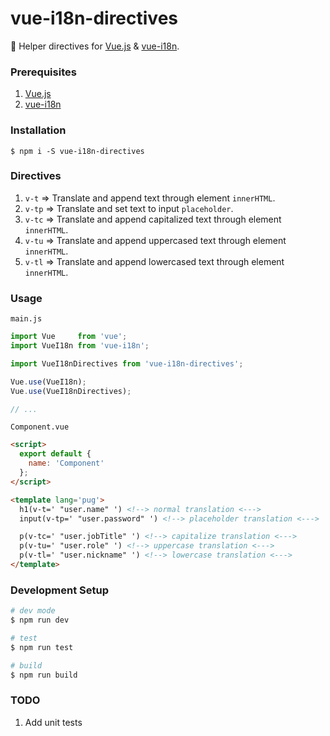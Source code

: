 # vue-i18n-directives

:flags:  Helper directives for [Vue.js](https://vuejs.org/) & [vue-i18n](https://github.com/kazupon/vue-i18n).


### Prerequisites
1. [Vue.js](https://github.com/vuejs/vue)
2. [vue-i18n](https://github.com/kazupon/vue-i18n)

### Installation
`$ npm i -S vue-i18n-directives`

### Directives
1. `v-t` => Translate and append text through element `innerHTML`.
2. `v-tp` => Translate and set text to input `placeholder`.
3. `v-tc` => Translate and append capitalized text through element `innerHTML`.
4. `v-tu` => Translate and append uppercased text through element `innerHTML`.
5. `v-tl` => Translate and append lowercased text through element `innerHTML`.

### Usage
`main.js`
```javascript
import Vue     from 'vue';
import VueI18n from 'vue-i18n';

import VueI18nDirectives from 'vue-i18n-directives';

Vue.use(VueI18n);
Vue.use(VueI18nDirectives);

// ...
```

`Component.vue`
```html
<script>
  export default {
    name: 'Component'
  };
</script>

<template lang='pug'>
  h1(v-t=' "user.name" ') <!--> normal translation <--->
  input(v-tp=' "user.password" ') <!--> placeholder translation <--->

  p(v-tc=' "user.jobTitle" ') <!--> capitalize translation <--->
  p(v-tu=' "user.role" ') <!--> uppercase translation <--->
  p(v-tl=' "user.nickname" ') <!--> lowercase translation <--->
</template>

```


### Development Setup

```bash
# dev mode
$ npm run dev

# test
$ npm run test

# build
$ npm run build
```

### TODO
1. Add unit tests
